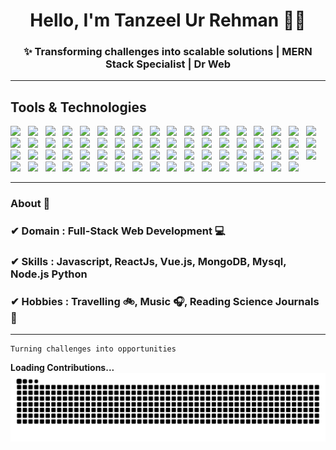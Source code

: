 <h1 align="center">Hello, I'm Tanzeel Ur Rehman 🙋‍♂️</h1>
<h3 align="center">✨ Transforming challenges into scalable solutions | MERN Stack Specialist | Dr Web </h3>

<hr>

<h2>Tools & Technologies</h2>

<img src="https://img.shields.io/badge/HTML%20-%23F7DF1E.svg?&style=for-the-badge&color=E34F26" />&nbsp;&nbsp;
<img src="https://img.shields.io/badge/css%20-%23F7DF1E.svg?&style=for-the-badge&color=5BA8EE" />&nbsp;&nbsp;
<img src="https://img.shields.io/badge/JavaScript%20-%23F7DF1E.svg?&style=for-the-badge&color=F7DF1E" />&nbsp;&nbsp;
<img src="https://img.shields.io/badge/react%20-%23F7DF1E.svg?&style=for-the-badge&color=00D8FF" />&nbsp;&nbsp;
<img src="https://img.shields.io/badge/React Native%20-%23F7DF1E.svg?&style=for-the-badge&color=61DAFB" />&nbsp;&nbsp;
<img src="https://img.shields.io/badge/Svelte%20-%23F7DF1E.svg?&style=for-the-badge&color=FF3E00" />&nbsp;&nbsp;
<img src="https://img.shields.io/badge/Jquery%20-%23F7DF1E.svg?&style=for-the-badge&color=0769AC" />&nbsp;&nbsp;
<img src="https://img.shields.io/badge/TypeScript%20-%23F7DF1E.svg?&style=for-the-badge&color=3079C6" />&nbsp;&nbsp;
<img src="https://img.shields.io/badge/Flutter%20-%23F7DF1E.svg?&style=for-the-badge&color=115B9A" />&nbsp;&nbsp;
<img src="https://img.shields.io/badge/Cordova%20-%23F7DF1E.svg?&style=for-the-badge&color=802221" />&nbsp;&nbsp;
<img src="https://img.shields.io/badge/handlebarsjs%20-EA762A.svg?&style=for-the-badge&color=FBDDA9" />&nbsp;&nbsp;
<img src="https://img.shields.io/badge/jest%20-%23F7DF1E.svg?&style=for-the-badge&color=74C417" />&nbsp;&nbsp;
<img src="https://img.shields.io/badge/Fury%20-%23F7DF1E.svg?&style=for-the-badge&color=65BEAA" />&nbsp;&nbsp;
<img src="https://img.shields.io/badge/mocha%20-%23F7DF1E.svg?&style=for-the-badge&color=8D6748" />&nbsp;&nbsp;
<img src="https://img.shields.io/badge/socket.io%20-%23F7DF1E.svg?&style=for-the-badge&color=5776A2" />&nbsp;&nbsp;
<img src="https://img.shields.io/badge/next.js%20-%23F7DF1E.svg?&style=for-the-badge&color=000000" />&nbsp;&nbsp;
<img src="https://img.shields.io/badge/nuxt%20-%23F7DF1E.svg?&style=for-the-badge&color=6FC78F" />&nbsp;&nbsp;
<img src="https://img.shields.io/badge/eslint%20-%23F7DF1E.svg?&style=for-the-badge&color=8080F2" />&nbsp;&nbsp;
<img src="https://img.shields.io/badge/Vite.js%20-%23F7DF1E.svg?&style=for-the-badge&color=C034EB" />&nbsp;&nbsp;
<img src="https://img.shields.io/badge/web%20components%20-%23F7DF1E.svg?&style=for-the-badge&color=E06027" />&nbsp;&nbsp;
<img src="https://img.shields.io/badge/Recoil%20-%23F7DF1E.svg?&style=for-the-badge&color=3578E5" />&nbsp;&nbsp;
<img src="https://img.shields.io/badge/Redux%20-%23F7DF1E.svg?&style=for-the-badge&color=7857BC" />&nbsp;&nbsp;
<img src="https://img.shields.io/badge/webpack%20-%23F7DF1E.svg?&style=for-the-badge&color=8ED5FA" />&nbsp;&nbsp;
<img src="https://img.shields.io/badge/Turbopack%20-%23F7DF1E.svg?&style=for-the-badge&color=000" />&nbsp;&nbsp;
<img src="https://img.shields.io/badge/Gulp.js%20-%23F7DF1E.svg?&style=for-the-badge&color=DA4648" />&nbsp;&nbsp;
<img src="https://img.shields.io/badge/Electron%20-%23F7DF1E.svg?&style=for-the-badge&color=5E8E98" />&nbsp;&nbsp;
<img src="https://img.shields.io/badge/Nuxt.js%20-%23F7DF1E.svg?&style=for-the-badge&color=2F495E" />&nbsp;&nbsp;
<img src="https://img.shields.io/badge/TDD%20-%23F7DF1E.svg?&style=for-the-badge&color=A4AD19" />&nbsp;&nbsp;
<img src="https://img.shields.io/badge/E2E Testing%20-%23F7DF1E.svg?&style=for-the-badge&color=000" />&nbsp;&nbsp;
<img src="https://img.shields.io/badge/BDD%20-%23F7DF1E.svg?&style=for-the-badge&color=6CC24A" />&nbsp;&nbsp;
<img src="https://img.shields.io/badge/Playwright%20-%23F7DF1E.svg?&style=for-the-badge&color=454547" />&nbsp;&nbsp;
<img src="https://img.shields.io/badge/Cypress%20-%23F7DF1E.svg?&style=for-the-badge&color=000" />&nbsp;&nbsp;
<img src="https://img.shields.io/badge/Jitsi%20-%23F7DF1E.svg?&style=for-the-badge&color=454547" />&nbsp;&nbsp;
<img src="https://img.shields.io/badge/Figma%20-%23F7DF1E.svg?&style=for-the-badge&color=A259FF" />&nbsp;&nbsp;
<img src="https://img.shields.io/badge/Adobe XD%20-%23F7DF1E.svg?&style=for-the-badge&color=470137" />&nbsp;&nbsp;
<img src="https://img.shields.io/badge/Bootstrap%20-%23F7DF1E.svg?&style=for-the-badge&color=7044A3" />&nbsp;&nbsp;
<img src="https://img.shields.io/badge/Sass%20-%23F7DF1E.svg?&style=for-the-badge&color=CD6799" />&nbsp;&nbsp;
<img src="https://img.shields.io/badge/Stylus%20-%23F7DF1E.svg?&style=for-the-badge&color=B8D438" />&nbsp;&nbsp;
<img src="https://img.shields.io/badge/Tailwindcss%20-%23F7DF1E.svg?&style=for-the-badge&color=65D1EE" />&nbsp;&nbsp;
<img src="https://img.shields.io/badge/materializecss%20-%23F7DF1E.svg?&style=for-the-badge&color=E76C73" />&nbsp;&nbsp;
<img src="https://img.shields.io/badge/Storybook%20-%23F7DF1E.svg?&style=for-the-badge&color=FFA3C3" />&nbsp;&nbsp;
<img src="https://img.shields.io/badge/Jira%20-%23F7DF1E.svg?&style=for-the-badge&color=2881FF" />&nbsp;&nbsp;
<img src="https://img.shields.io/badge/Freedcamp%20-%23F7DF1E.svg?&style=for-the-badge&color=3C4C65" />&nbsp;&nbsp;
<img src="https://img.shields.io/badge/Trello%20-%23F7DF1E.svg?&style=for-the-badge&color=0079BF" />&nbsp;&nbsp;
<img src="https://img.shields.io/badge/Slack%20-%23F7DF1E.svg?&style=for-the-badge&color=4A154B" />&nbsp;&nbsp;
<img src="https://img.shields.io/badge/Node.js%20-%23F7DF1E.svg?&style=for-the-badge&color=6DB35A" />&nbsp;&nbsp;
<img src="https://img.shields.io/badge/NestJs%20-%ea2845.svg?&style=for-the-badge&color=CD324A" />&nbsp;&nbsp;
<img src="https://img.shields.io/badge/MongoDB%20-%23F7DF1E.svg?&style=for-the-badge&color=5C9A37" />&nbsp;&nbsp;
<img src="https://img.shields.io/badge/MySQL%20-%23F7DF1E.svg?&style=for-the-badge&color=1E4C68" />&nbsp;&nbsp;
<img src="https://img.shields.io/badge/Prisma%20-%23F7DF1E.svg?&style=for-the-badge&color=4C51BF" />&nbsp;&nbsp;
<img src="https://img.shields.io/badge/Sequelize%20-%23F7DF1E.svg?&style=for-the-badge&color=2d66c3" />&nbsp;&nbsp;
<img src="https://img.shields.io/badge/FeathersJs%20-%23F7DF1E.svg?&style=for-the-badge&color=D513A5" />&nbsp;&nbsp;
<img src="https://img.shields.io/badge/Strapi%20-%23F7DF1E.svg?&style=for-the-badge&color=1C1B7E" />&nbsp;&nbsp;
<img src="https://img.shields.io/badge/GraphQL%20-%23F7DF1E.svg?&style=for-the-badge&color=E535AB" />&nbsp;&nbsp;
<img src="https://img.shields.io/badge/Nexus.js%20-%23F7DF1E.svg?&style=for-the-badge&color=000000" />&nbsp;&nbsp;
<img src="https://img.shields.io/badge/OpenShift%20-%23F7DF1E.svg?&style=for-the-badge&color=D6462C" />&nbsp;&nbsp;
<img src="https://img.shields.io/badge/Pandas%20-%23F7DF1E.svg?&style=for-the-badge&color=110054" />&nbsp;&nbsp;
<img src="https://img.shields.io/badge/Styled components%20-%23F7DF1E.svg?&style=for-the-badge&color=3178C6" />&nbsp;&nbsp;
<img src="https://img.shields.io/badge/Redis%20-%23F7DF1E.svg?&style=for-the-badge&color=802221" />&nbsp;&nbsp;
<img src="https://img.shields.io/badge/Swagger%20-%23F7DF1E.svg?&style=for-the-badge&color=87BE3F" />&nbsp;&nbsp;
<img src="https://img.shields.io/badge/Metabase%20-%23F7DF1E.svg?&style=for-the-badge&color=5EA4E3" />&nbsp;&nbsp;
<img src="https://img.shields.io/badge/Git%20-%23F7DF1E.svg?&style=for-the-badge&color=000" />&nbsp;&nbsp;
<img src="https://img.shields.io/badge/GitHub%20-%23F7DF1E.svg?&style=for-the-badge&color=000" />&nbsp;&nbsp;
<img src="https://img.shields.io/badge/Bitbucket%20-%23F7DF1E.svg?&style=for-the-badge&color=2684FF" />&nbsp;&nbsp;
<img src="https://img.shields.io/badge/GitLab%20-%23F7DF1E.svg?&style=for-the-badge&color=FC6D26" />&nbsp;&nbsp;
<img src="https://img.shields.io/badge/Git flow%20-%23F7DF1E.svg?&style=for-the-badge&color=000" />&nbsp;&nbsp;
<img src="https://img.shields.io/badge/Docker%20-%23F7DF1E.svg?&style=for-the-badge&color=2496ED" />&nbsp;&nbsp;
<img src="https://img.shields.io/badge/Docker compose%20-%23F7DF1E.svg?&style=for-the-badge&color=B4C3D2" />&nbsp;&nbsp;
<img src="https://img.shields.io/badge/Travis CI%20-%23F7DF1E.svg?&style=for-the-badge&color=CD324A" />&nbsp;&nbsp;
<img src="https://img.shields.io/badge/Github Actions%20-%23F7DF1E.svg?&style=for-the-badge&color=000" />&nbsp;&nbsp;
<img src="https://img.shields.io/badge/AWS%20-%23F7DF1E.svg?&style=for-the-badge&color=547bab" />&nbsp;&nbsp;
<hr>

### About 📌

### ✔  **Domain :** Full-Stack Web Development 💻
### ✔  **Skills :** Javascript, ReactJs, Vue.js, MongoDB, Mysql, Node.js Python
### ✔  **Hobbies :** Travelling 🚲, Music 🎧, Reading Science Journals 📕
<hr>

```
Turning challenges into opportunities
```
**Loading Contributions...**
![Snake Animation](https://raw.githubusercontent.com/taozhi8833998/taozhi8833998/output/github-contribution-grid-snake-dark.svg)
